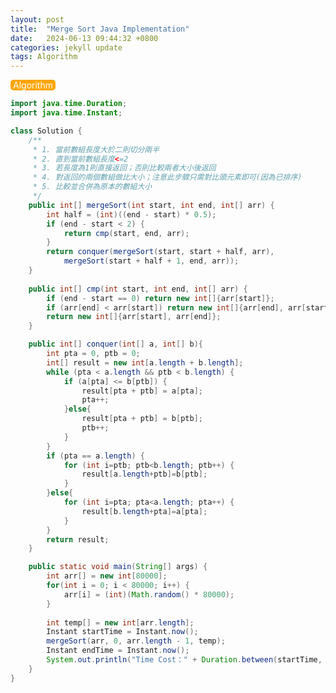 ```yaml
---
layout: post
title:  "Merge Sort Java Implementation"
date:   2024-06-13 09:44:32 +0800
categories: jekyll update
tags: Algorithm
---
```

<html>
<style>
    .tag-style {
        background-color: orange;
        border-radius: 5px;
        padding-left: 4px;
        padding-right: 4px;
        display: inline-block;
        color: white;
        cursor: pointer;
    }
</style>
<body>
<a href="/tags/">
    <div class="tag-style">Algorithm</div>
</a>
<div markdown="block" style="margin-top: 10px">

```java
import java.time.Duration;
import java.time.Instant;

class Solution {
    /**
     * 1. 當前數組長度大於二則切分兩半
     * 2. 直到當前數組長度<=2
     * 3. 若長度為1則直接返回；否則比較兩者大小後返回
     * 4. 對返回的兩個數組做比大小；注意此步驟只需對比頭元素即可(因為已排序)
     * 5. 比較並合併為原本的數組大小
     */
    public int[] mergeSort(int start, int end, int[] arr) {
        int half = (int)((end - start) * 0.5);
        if (end - start < 2) {
            return cmp(start, end, arr);
        }
        return conquer(mergeSort(start, start + half, arr),
            mergeSort(start + half + 1, end, arr));
    }
    
    public int[] cmp(int start, int end, int[] arr) {
        if (end - start == 0) return new int[]{arr[start]};
        if (arr[end] < arr[start]) return new int[]{arr[end], arr[start]};
        return new int[]{arr[start], arr[end]};
    }

    public int[] conquer(int[] a, int[] b){
        int pta = 0, ptb = 0;
        int[] result = new int[a.length + b.length];
        while (pta < a.length && ptb < b.length) {
            if (a[pta] <= b[ptb]) {
                result[pta + ptb] = a[pta];
                pta++;
            }else{
                result[pta + ptb] = b[ptb];
                ptb++;
            }
        }
        if (pta == a.length) {
            for (int i=ptb; ptb<b.length; ptb++) {
                result[a.length+ptb]=b[ptb];
            }
        }else{
            for (int i=pta; pta<a.length; pta++) {
                result[b.length+pta]=a[pta];
            }
        }
        return result;
    }

    public static void main(String[] args) {
        int arr[] = new int[80000];
        for(int i = 0; i < 80000; i++) {
            arr[i] = (int)(Math.random() * 80000);
        }
        
        int temp[] = new int[arr.length];
        Instant startTime = Instant.now();
        mergeSort(arr, 0, arr.length - 1, temp);
        Instant endTime = Instant.now();
        System.out.println("Time Cost：" + Duration.between(startTime, endTime).toMillis() + " ms");
    }
}
```

</div>   
</body>
</html>
